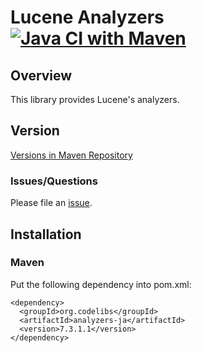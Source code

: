 Lucene Analyzers
[![Java CI with Maven](https://github.com/codelibs/analyzers/actions/workflows/maven.yml/badge.svg)](https://github.com/codelibs/analyzers/actions/workflows/maven.yml)
=======================

## Overview

This library provides Lucene's analyzers.

## Version

[Versions in Maven Repository](https://repo1.maven.org/maven2/org/codelibs/analyzers/)

### Issues/Questions

Please file an [issue](https://github.com/codelibs/analyzers/issues "issue").

## Installation

### Maven

Put the following dependency into pom.xml:

    <dependency>
      <groupId>org.codelibs</groupId>
      <artifactId>analyzers-ja</artifactId>
      <version>7.3.1.1</version>
    </dependency>


